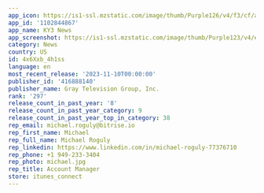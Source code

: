 ```yaml
---
app_icon: https://is1-ssl.mzstatic.com/image/thumb/Purple126/v4/f3/cf/ab/f3cfab32-85b0-0a87-4b92-45405379aede/AppIcon-1x_U007emarketing-0-7-0-0-85-220-0.png/1024x1024bb.png
app_id: '1102844867'
app_name: KY3 News
app_screenshot: https://is1-ssl.mzstatic.com/image/thumb/Purple123/v4/e7/54/b2/e754b22d-e01d-f49d-0f38-a51f2dc84a63/pr_source.jpg/1242x2688bb.png
category: News
country: US
id: 4x6Xxb_4h1ss
language: en
most_recent_release: '2023-11-10T00:00:00'
publisher_id: '416888140'
publisher_name: Gray Television Group, Inc.
rank: '297'
release_count_in_past_year: '8'
release_count_in_past_year_category: 9
release_count_in_past_year_top_in_category: 38
rep_email: michael.roguly@bitrise.io
rep_first_name: Michael
rep_full_name: Michael Roguly
rep_linkedin: https://www.linkedin.com/in/michael-roguly-77376710
rep_phone: +1 949-233-3404
rep_photo: michael.jpg
rep_title: Account Manager
store: itunes_connect
---
```

